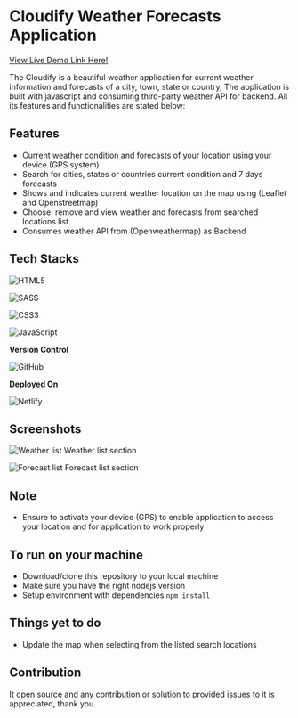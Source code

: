 # Cloudify Weather Forecasts Application

[View Live Demo Link Here!](https://cloudify-app.netlify.app/)

The Cloudify is a beautiful weather application for current weather information and forecasts of a city, town, state or country, The application is built with javascript and consuming third-party weather API for backend. All its features and functionalities are stated below:

## Features

- Current weather condition and forecasts of your location using your device (GPS system)
- Search for cities, states or countries current condition and 7 days forecasts
- Shows and indicates current weather location on the map using (Leaflet and Openstreetmap)
- Choose, remove and view weather and forecasts from searched locations list
- Consumes weather API from (Openweathermap) as Backend

## Tech Stacks

![HTML5](https://img.shields.io/badge/html5-%23E34F26.svg?style=for-the-badge&logo=html5&logoColor=white)

![SASS](https://img.shields.io/badge/SASS-hotpink.svg?style=for-the-badge&logo=SASS&logoColor=white)

![CSS3](https://img.shields.io/badge/css3-%231572B6.svg?style=for-the-badge&logo=css3&logoColor=white)

![JavaScript](https://img.shields.io/badge/javascript-%23323330.svg?style=for-the-badge&logo=javascript&logoColor=%23F7DF1E)

**Version Control**

![GitHub](https://img.shields.io/badge/github-%23121011.svg?style=for-the-badge&logo=github&logoColor=white)

**Deployed On**

![Netlify](https://img.shields.io/badge/netlify-%23000000.svg?style=for-the-badge&logo=netlify&logoColor=#00C7B7)

## Screenshots

![Weather list](https://user-images.githubusercontent.com/101047579/184637607-510f81ae-49e9-45e7-8e6f-0396a7fe8b63.png)
Weather list section

![Forecast list](https://user-images.githubusercontent.com/101047579/184637637-472d74a0-cf43-4ec5-9cb1-8e3a499d2de3.png)
Forecast list section

## Note

- Ensure to activate your device (GPS) to enable application to access your location and for application to work properly

## To run on your machine

- Download/clone this repository to your local machine
- Make sure you have the right nodejs version
- Setup environment with dependencies `npm install`

## Things yet to do

- Update the map when selecting from the listed search locations

## Contribution

It open source and any contribution or solution to provided issues to it is appreciated, thank you.

